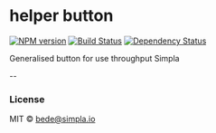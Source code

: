 # helper button
[![NPM version][npm-image]][npm-url] [![Build Status][travis-image]][travis-url] [![Dependency Status][daviddm-image]][daviddm-url]

Generalised button for use throughput Simpla

--

### License

MIT © bede@simpla.io

[npm-image]: https://badge.fury.io/js/sm-helper-button.svg
[npm-url]: https://npmjs.org/package/sm-helper-button
[travis-image]: https://travis-ci.org/simplaio/sm-helper-button.svg?branch=master
[travis-url]: https://travis-ci.org/simplaio/sm-helper-button
[daviddm-image]: https://david-dm.org/simplaio/sm-helper-button.svg?theme=shields.io
[daviddm-url]: https://david-dm.org/simplaio/sm-helper-button
